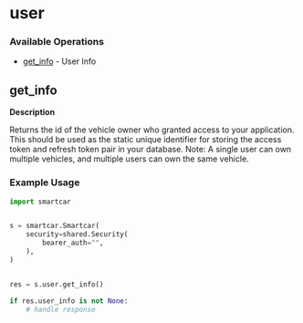 # user

### Available Operations

* [get_info](#get_info) - User Info

## get_info

__Description__

Returns the id of the vehicle owner who granted access to your application. This should be used as the static unique identifier for storing the access token and refresh token pair in your database. Note: A single user can own multiple vehicles, and multiple users can own the same vehicle.

### Example Usage

```python
import smartcar


s = smartcar.Smartcar(
    security=shared.Security(
        bearer_auth="",
    ),
)


res = s.user.get_info()

if res.user_info is not None:
    # handle response
```
